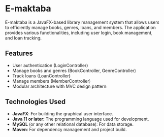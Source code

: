 # E-maktaba

E-maktaba is a JavaFX-based library management system that allows users to efficiently manage books, genres, loans, and members. The application provides various functionalities, including user login, book management, and loan tracking.

## Features

- User authentication (LoginController)
- Manage books and genres (BookController, GenreController)
- Track loans (LoanController)
- Manage members (MemberController)
- Modular architecture with MVC design pattern

## Technologies Used

- **JavaFX**: For building the graphical user interface.
- **Java 11 or later**: The programming language used for development.
- **MySQL** (or any other relational database): For data storage.
- **Maven**: For dependency management and project build.

